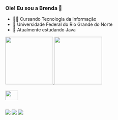 ### Oie! Eu sou a Brenda 👋

- 👩‍🎓 Cursando Tecnologia da Informação
- 🏫 Universidade Federal do Rio Grande do Norte
- 📖 Atualmente estudando Java

<div>
  <a href="https://beacons.ai/BrendaDantas">
  <img height="150em" src="https://github-readme-stats.vercel.app/api?username=BrendaDantas&show_icons=true&theme=radical&include_all_commits=true&count_private=true"/>    
  <img height="150em" src="https://github-readme-stats.vercel.app/api/top-langs/?username=BrendaDantas&layout=compact&langs_count=16&theme=radical"/>
</div>
  
<div style="display: inline_block"><br>
  <img align="center" alt"Brenda-Java" height="30" width="40"src="https://cdn.jsdelivr.net/gh/devicons/devicon/icons/java/java-original.svg"/>  
</div>
  
##
  
  <!--
<img align="center" alt"Brenda-JS" height="30" width="40" src="https://cdn.jsdelivr.net/gh/devicons/devicon/icons/javascript/javascript-original.svg" />

<img align="center" alt"Brenda-HTML" height="30" width="40" src="https://cdn.jsdelivr.net/gh/devicons/devicon/icons/html5/html5-original.svg" />

<img align="center" alt"Brenda-CSS" height="30" width="40" src="https://cdn.jsdelivr.net/gh/devicons/devicon/icons/css3/css3-original.svg" />

<img align="center" alt"Brenda-Spring" height="30" width="40" src="https://cdn.jsdelivr.net/gh/devicons/devicon/icons/spring/spring-original.svg" 
-->
  
<div>
  <a href="https://www.instagram.com/brendasteph_/"target="_blank"><img src="https://img.shields.io/badge/Instagram-E4405F?style=for-the-badge&logo=instagram&logoColor=white" target="_blank"></a>
  <a href="https://www.linkedin.com/in/brenda-dantas-oliveira"target="_blank"><img src="https://img.shields.io/badge/LinkedIn-0077B5?style=for-the-badge&logo=linkedin&logoColor=white" target="_blank"></a>
  <a href = "mailto:brendasod98@gmail.com"><img src="https://img.shields.io/badge/Gmail-D14836?style=for-the-badge&logo=gmail&logoColor=white" target="_blank"></a>
  
</div>
